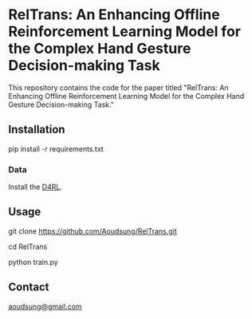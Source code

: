 # RelTrans: An Enhancing Offline Reinforcement Learning Model for the Complex Hand Gesture Decision-making Task

This repository contains the code for the paper titled "RelTrans: An Enhancing Offline Reinforcement Learning Model for the Complex Hand Gesture Decision-making Task."

## Installation
pip install -r requirements.txt

### Data
Install the [D4RL](https://github.com/Farama-Foundation/D4RL).
## Usage
git clone https://github.com/Aoudsung/RelTrans.git

cd RelTrans

python train.py

## Contact
aoudsung@gmail.com
